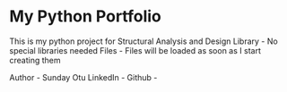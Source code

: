 # My Python Portfolio

This is my python project for Structural Analysis and Design
Library - No special libraries needed
Files - Files will be loaded as soon as I start creating them



Author - Sunday Otu
LinkedIn - 
Github - 
